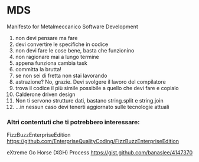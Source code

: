 # MDS
Manifesto for Metalmeccanico Software Development

1. non devi pensare ma fare
2. devi convertire le specifiche in codice
3. non devi fare le cose bene, basta che funzionino
4. non ragionare mai a lungo termine
5. appena funziona cambia task
6. committa la brutta!
7. se non sei di fretta non stai lavorando
8. astrazione? No, grazie. Devi svolgere il lavoro del compilatore
9. trova il codice il più simile possibile a quello che devi fare e copialo
10. Calderone driven design
11. Non ti servono strutture dati, bastano string.split e string.join
12. ...in nessun caso devi tenerti aggiornato sulle tecnologie attuali



### Altri contentuti che ti potrebbero interessare:

FizzBuzzEnterpriseEdition
https://github.com/EnterpriseQualityCoding/FizzBuzzEnterpriseEdition

eXtreme Go Horse (XGH) Process
https://gist.github.com/banaslee/4147370
